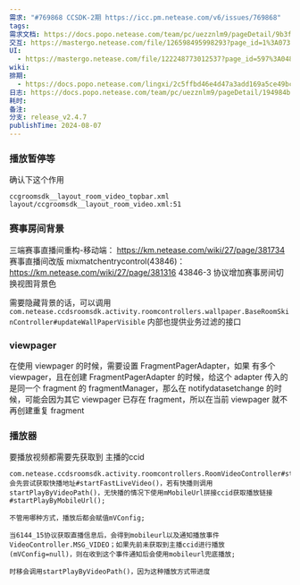 ```yaml
---
需求: "#769868 CCSDK-2期 https://icc.pm.netease.com/v6/issues/769868"
tags: 
需求文档: https://docs.popo.netease.com/team/pc/uezznlm9/pageDetail/9b3fd13a05b343d9b63f2599b6047245?popo_locale=zh&xyz=1718788471606&appVersion=4.18.0&deviceType=0&popolocale=zh-CN&popo_hidenativebar=1&popo_noindicator=1&disposable_login_token=1#edit
交互: https://mastergo.netease.com/file/126598495998293?page_id=1%3A07305&shareId=126598495998293&devMode=true
UI:
  - https://mastergo.netease.com/file/122248773012537?page_id=597%3A04814&shareId=122248773012537&devMode=true
wiki: 
排期:
  - https://docs.popo.netease.com/lingxi/2c5ffbd46e4d47a3add169a5ce49bc98?appVersion=4.21.0&deviceType=0&popo_hidenativebar=1&popo_noindicator=1&disposable_login_token=1&xyz=1722499837312&tab=3
日志: https://docs.popo.netease.com/team/pc/uezznlm9/pageDetail/194984bc5ca841e8b25ee145383d3571?appVersion=4.17.0&deviceType=0&popolocale=zh-CN&popo_hidenativebar=1&popo_noindicator=1&disposable_login_token=1
耗时: 
备注: 
分支: release_v2.4.7
publishTime: 2024-08-07
---
```



### 播放暂停等

确认下这个作用

```
ccgroomsdk__layout_room_video_topbar.xml
layout/ccgroomsdk__layout_room_video.xml:51
```


### 赛事房间背景
三端赛事直播间重构-移动端： https://km.netease.com/wiki/27/page/381734
赛事直播间改版 mixmatchentrycontrol(43846)： https://km.netease.com/wiki/27/page/381316
43846-3 协议增加赛事房间切换视图背景色

需要隐藏背景的话，可以调用
`com.netease.ccdsroomsdk.activity.roomcontrollers.wallpaper.BaseRoomSkinController#updateWallPaperVisible`
内部也提供业务过滤的接口

### viewpager
在使用 viewpager 的时候，需要设置 FragmentPagerAdapter，如果 有多个 viewpager，且在创建 FragmentPagerAdapter 的时候，给这个 adapter 传入的是同一个  fragment 的 fragmentManager，那么在 notifydatasetchange 的时候，可能会因为其它 viewpager 已存在 fragment，所以在当前 viewpager 就不再创建重复 fragment



### 播放器
要播放视频都需要先获取到 主播的ccid
```
com.netease.ccdsroomsdk.activity.roomcontrollers.RoomVideoController#startFastLiveVideo
会先尝试获取快播地址#startFastLiveVideo()，若有快播则调用startPlayByVideoPath()，无快播的情况下使用mMobileUrl拼接ccid获取播放链接#startPlayByMobileUrl();

不管用哪种方式，播放后都会赋值mVConfig;

当6144_15协议获取直播信息后，会得到mobileurl以及通知播放事件VideoController.MSG_VIDEO；如果先前未获取到主播ccid进行播放(mVConfig=null)，则在收到这个事件通知后会使用mobileurl兜底播放;

时移会调用startPlayByVideoPath()，因为这种播放方式带进度

```







